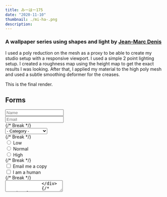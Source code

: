 ```yaml
---
title: みーはー175
date: "2020-11-10"
thumbnail: ./mi-ha-.png
description: 
---
```


### A wallpaper series using shapes and light by [Jean-Marc Denis](http://jmd.im/black)

I used a poly reduction on the mesh as a proxy to be able to create my studio setup with a responsive viewport. I used a simple 2 point lighting setup. I created a roughness map using the height map to get the exact results I was looking. After that, I applied my material to the high poly mesh and used a subtle smoothing deformer for the creases.

This is the final render.

   <h2 id="forms">Forms</h2>
          <form method="post" action="#">
            <div className="row gtr-uniform">
              <div className="col-6 col-12-xsmall">
                <input
                  type="text"
                  name="demo-name"
                  id="demo-name"
                  defaultValue
                  placeholder="Name"
                />
              </div>
              <div className="col-6 col-12-xsmall">
                <input
                  type="email"
                  name="demo-email"
                  id="demo-email"
                  defaultValue
                  placeholder="Email"
                />
              </div>
              {/* Break */}
              <div className="col-12">
                <select name="demo-category" id="demo-category">
                  <option value>- Category -</option>
                  <option value={1}>Manufacturing</option>
                  <option value={1}>Shipping</option>
                  <option value={1}>Administration</option>
                  <option value={1}>Human Resources</option>
                </select>
              </div>
              {/* Break */}
              <div className="col-4 col-12-small">
                <input
                  type="radio"
                  id="demo-priority-low"
                  name="demo-priority"
                  defaultChecked
                />
                <label htmlFor="demo-priority-low">Low</label>
              </div>
              <div className="col-4 col-12-small">
                <input
                  type="radio"
                  id="demo-priority-normal"
                  name="demo-priority"
                />
                <label htmlFor="demo-priority-normal">Normal</label>
              </div>
              <div className="col-4 col-12-small">
                <input
                  type="radio"
                  id="demo-priority-high"
                  name="demo-priority"
                />
                <label htmlFor="demo-priority-high">High</label>
              </div>
              {/* Break */}
              <div className="col-6 col-12-small">
                <input type="checkbox" id="demo-copy" name="demo-copy" />
                <label htmlFor="demo-copy">Email me a copy</label>
              </div>
              <div className="col-6 col-12-small">
                <input
                  type="checkbox"
                  id="demo-human"
                  name="demo-human"
                  defaultChecked
                />
                <label htmlFor="demo-human">I am a human</label>
              </div>
              {/* Break */}
              <div className="col-12">
                <textarea
                  name="demo-message"
                  id="demo-message"
                  placeholder="Enter your message"
                  rows={6}
                  defaultValue={""}
                />
              </div>
              {/* Break */}
              <div className="col-12">
                <ul className="actions">
                  <li>
                    <input
                      type="submit"
                      defaultValue="Send Message"
                      className="primary"
                    />
                  </li>
                  <li>
                    <input type="reset" defaultValue="Reset" />
                  </li>
                </ul>
              </div>
            </div>
          </form>